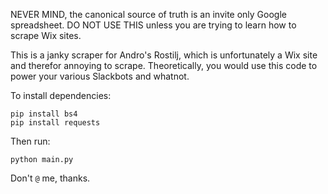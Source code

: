 NEVER MIND, the canonical source of truth is an invite only Google spreadsheet. DO NOT USE THIS unless you are trying to learn how to scrape Wix sites.

This is a janky scraper for Andro's Rostilj, which is unfortunately a Wix site and therefor annoying to scrape. Theoretically, you would use this code to power your various Slackbots and whatnot.

To install dependencies:

```
pip install bs4
pip install requests
```

Then run:

```
python main.py
```

Don't `@` me, thanks.
